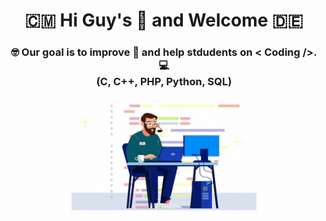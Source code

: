 <h1 align="center"> 🇨🇲 Hi Guy's 👋 and Welcome 🇩🇪 </h1>

<h3 align="center">🤓 Our goal is to improve 🚀 and help stdudents on < Coding />. 💻<br/>(C, C++, PHP, Python, SQL) <br/></h3>

<p align="center">
<img src="https://github.com/German-IT-Support/.github/blob/main/profile/support-it.gif" alt="DevOps" widht="200" height="180" />
</p>


<!--

**Here are some ideas to get you started:**

🙋‍♀️ A short introduction - what is your organization all about?
🌈 Contribution guidelines - how can the community get involved?
👩‍💻 Useful resources - where can the community find your docs? Is there anything else the community should know?
🍿 Fun facts - what does your team eat for breakfast?
🧙 Remember, you can do mighty things with the power of [Markdown](https://docs.github.com/github/writing-on-github/getting-started-with-writing-and-formatting-on-github/basic-writing-and-formatting-syntax)
-->
